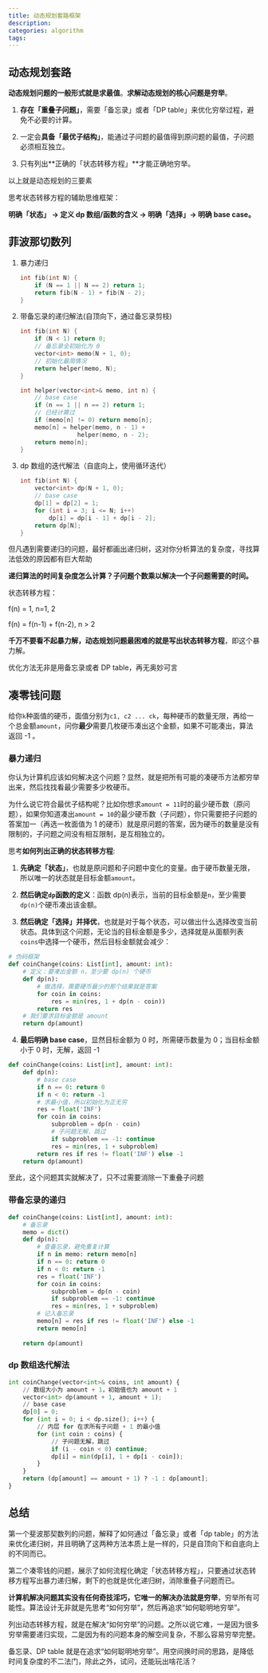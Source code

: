 ```yaml
---
title: 动态规划套路框架
description: 
categories: algorithm
tags:
---
```


## 动态规划套路

**动态规划问题的一般形式就是求最值**。**求解动态规划的核心问题是穷举**。

1. **存在「重叠子问题」**，需要「备忘录」或者「DP table」来优化穷举过程，避免不必要的计算。

2. 一定会**具备「最优子结构」**，能通过子问题的最值得到原问题的最值，子问题必须相互独立。

3. 只有列出**正确的「状态转移方程」**才能正确地穷举。

以上就是动态规划的三要素

思考状态转移方程的辅助思维框架：

**明确「状态」 -> 定义 dp 数组/函数的含义 -> 明确「选择」-> 明确 base case。**

## 菲波那切数列

1. 暴力递归

   ```c
   int fib(int N) {
       if (N == 1 || N == 2) return 1;
       return fib(N - 1) + fib(N - 2);
   }
   ```

2. 带备忘录的递归解法(自顶向下，通过备忘录剪枝)

   ```c
   int fib(int N) {
       if (N < 1) return 0;
       // 备忘录全初始化为 0
       vector<int> memo(N + 1, 0);
       // 初始化最简情况
       return helper(memo, N);
   }
   
   int helper(vector<int>& memo, int n) {
       // base case 
       if (n == 1 || n == 2) return 1;
       // 已经计算过
       if (memo[n] != 0) return memo[n];
       memo[n] = helper(memo, n - 1) + 
                   helper(memo, n - 2);
       return memo[n];
   }
   ```

3. dp 数组的迭代解法（自底向上，使用循环迭代）

   ```c
   int fib(int N) {
       vector<int> dp(N + 1, 0);
       // base case
       dp[1] = dp[2] = 1;
       for (int i = 3; i <= N; i++)
           dp[i] = dp[i - 1] + dp[i - 2];
       return dp[N];
   }
   ```

但凡遇到需要递归的问题，最好都画出递归树，这对你分析算法的复杂度，寻找算法低效的原因都有巨大帮助

**递归算法的时间复杂度怎么计算？子问题个数乘以解决一个子问题需要的时间。**

状态转移方程：

f(n) = 1, n=1, 2

f(n) = f(n-1) + f(n-2), n > 2

**千万不要看不起暴力解，动态规划问题最困难的就是写出状态转移方程**，即这个暴力解。

优化方法无非是用备忘录或者 DP table，再无奥妙可言

## 凑零钱问题

给你`k`种面值的硬币，面值分别为`c1, c2 ... ck`，每种硬币的数量无限，再给一个总金额`amount`，问你**最少**需要几枚硬币凑出这个金额，如果不可能凑出，算法返回 -1 。

### 暴力递归

你认为计算机应该如何解决这个问题？显然，就是把所有可能的凑硬币方法都穷举出来，然后找找看最少需要多少枚硬币。

为什么说它符合最优子结构呢？比如你想求`amount = 11`时的最少硬币数（原问题），如果你知道凑出`amount = 10`的最少硬币数（子问题），你只需要把子问题的答案加一（再选一枚面值为 1 的硬币）就是原问题的答案，因为硬币的数量是没有限制的，子问题之间没有相互限制，是互相独立的。

思考**如何列出正确的状态转移方程**:

1. **先确定「状态」**，也就是原问题和子问题中变化的变量。由于硬币数量无限，所以唯一的状态就是目标金额`amount`。

2. **然后确定`dp`函数的定义**：函数 dp(n)表示，当前的目标金额是`n`，至少需要`dp(n)`个硬币凑出该金额。

3. **然后确定「选择」并择优**，也就是对于每个状态，可以做出什么选择改变当前状态。具体到这个问题，无论当的目标金额是多少，选择就是从面额列表`coins`中选择一个硬币，然后目标金额就会减少：

```python
# 伪码框架
def coinChange(coins: List[int], amount: int):
    # 定义：要凑出金额 n，至少要 dp(n) 个硬币
    def dp(n):
        # 做选择，需要硬币最少的那个结果就是答案
        for coin in coins:
            res = min(res, 1 + dp(n - coin))
        return res
    # 我们要求目标金额是 amount
    return dp(amount)
```

4. **最后明确 base case**，显然目标金额为 0 时，所需硬币数量为 0；当目标金额小于 0 时，无解，返回 -1

```python
def coinChange(coins: List[int], amount: int):
    def dp(n):
        # base case
        if n == 0: return 0
        if n < 0: return -1
        # 求最小值，所以初始化为正无穷
        res = float('INF')
        for coin in coins:
            subproblem = dp(n - coin)
            # 子问题无解，跳过
            if subproblem == -1: continue
            res = min(res, 1 + subproblem)
        return res if res != float('INF') else -1
    return dp(amount)
```

至此，这个问题其实就解决了，只不过需要消除一下重叠子问题

### 带备忘录的递归

```python
def coinChange(coins: List[int], amount: int):
    # 备忘录
    memo = dict()
    def dp(n):
        # 查备忘录，避免重复计算
        if n in memo: return memo[n]
        if n == 0: return 0
        if n < 0: return -1
        res = float('INF')
        for coin in coins:
            subproblem = dp(n - coin)
            if subproblem == -1: continue
            res = min(res, 1 + subproblem)
        # 记入备忘录
        memo[n] = res if res != float('INF') else -1
        return memo[n]
      
    return dp(amount)
```

### dp 数组迭代解法

```python
int coinChange(vector<int>& coins, int amount) {
    // 数组大小为 amount + 1，初始值也为 amount + 1
    vector<int> dp(amount + 1, amount + 1);
    // base case
    dp[0] = 0;
    for (int i = 0; i < dp.size(); i++) {
        // 内层 for 在求所有子问题 + 1 的最小值
        for (int coin : coins) {
            // 子问题无解，跳过
            if (i - coin < 0) continue;
            dp[i] = min(dp[i], 1 + dp[i - coin]);
        }
    }
    return (dp[amount] == amount + 1) ? -1 : dp[amount];
}
```

## 总结

第一个斐波那契数列的问题，解释了如何通过「备忘录」或者「dp table」的方法来优化递归树，并且明确了这两种方法本质上是一样的，只是自顶向下和自底向上的不同而已。

第二个凑零钱的问题，展示了如何流程化确定「状态转移方程」，只要通过状态转移方程写出暴力递归解，剩下的也就是优化递归树，消除重叠子问题而已。

**计算机解决问题其实没有任何奇技淫巧，它唯一的解决办法就是穷举**，穷举所有可能性。算法设计无非就是先思考“如何穷举”，然后再追求“如何聪明地穷举”。

列出动态转移方程，就是在解决“如何穷举”的问题。之所以说它难，一是因为很多穷举需要递归实现，二是因为有的问题本身的解空间复杂，不那么容易穷举完整。

备忘录、DP table 就是在追求“如何聪明地穷举”。用空间换时间的思路，是降低时间复杂度的不二法门，除此之外，试问，还能玩出啥花活？